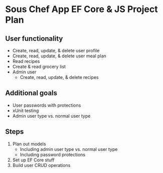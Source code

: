 # Sous Chef App EF Core & JS Project Plan

## User functionality
- Create, read, update, & delete user profile
- Create, read, update, & delete user meal plan
- Read recipes
- Create & read grocery list
- Admin user
    - Create, read, update, & delete recipes


## Additional goals
- User passwords with protections
- xUnit testing
- Admin user type vs. normal user type


## Steps
1. Plan out models
    - Including admin user type vs. normal user type
    - Including password protections
2. Set up EF Core stuff
3. Build user CRUD operations